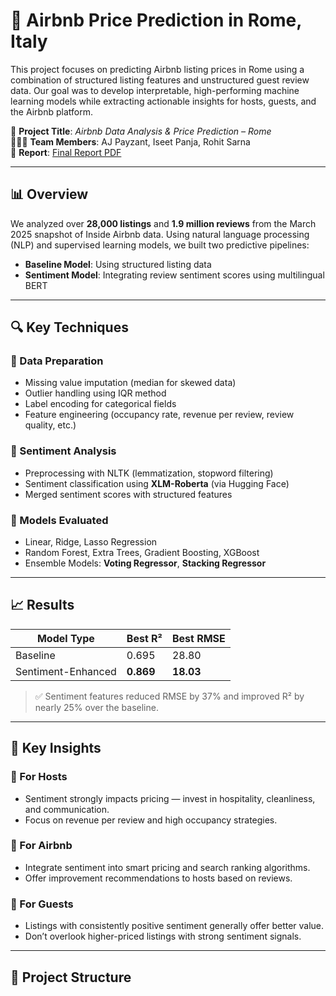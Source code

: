 # 🏡 Airbnb Price Prediction in Rome, Italy

This project focuses on predicting Airbnb listing prices in Rome using a combination of structured listing features and unstructured guest review data. Our goal was to develop interpretable, high-performing machine learning models while extracting actionable insights for hosts, guests, and the Airbnb platform.

📍 **Project Title**: *Airbnb Data Analysis & Price Prediction – Rome*  
🧑‍🤝‍🧑 **Team Members**: AJ Payzant, Iseet Panja, Rohit Sarna  
📄 **Report**: [Final Report PDF](./Group_5_Final_Report.pdf)

---

## 📊 Overview

We analyzed over **28,000 listings** and **1.9 million reviews** from the March 2025 snapshot of Inside Airbnb data. Using natural language processing (NLP) and supervised learning models, we built two predictive pipelines:

- **Baseline Model**: Using structured listing data
- **Sentiment Model**: Integrating review sentiment scores using multilingual BERT

---

## 🔍 Key Techniques

### 🔧 Data Preparation
- Missing value imputation (median for skewed data)
- Outlier handling using IQR method
- Label encoding for categorical fields
- Feature engineering (occupancy rate, revenue per review, review quality, etc.)

### 💬 Sentiment Analysis
- Preprocessing with NLTK (lemmatization, stopword filtering)
- Sentiment classification using **XLM-Roberta** (via Hugging Face)
- Merged sentiment scores with structured features

### 🤖 Models Evaluated
- Linear, Ridge, Lasso Regression
- Random Forest, Extra Trees, Gradient Boosting, XGBoost
- Ensemble Models: **Voting Regressor**, **Stacking Regressor**

---

## 📈 Results

| Model Type     | Best R² | Best RMSE |
|----------------|---------|-----------|
| Baseline       | 0.695   | 28.80     |
| Sentiment-Enhanced | **0.869**   | **18.03**     |

> ✅ Sentiment features reduced RMSE by 37% and improved R² by nearly 25% over the baseline.

---

## 🧠 Key Insights

### 📌 For Hosts
- Sentiment strongly impacts pricing — invest in hospitality, cleanliness, and communication.
- Focus on revenue per review and high occupancy strategies.

### 📌 For Airbnb
- Integrate sentiment into smart pricing and search ranking algorithms.
- Offer improvement recommendations to hosts based on reviews.

### 📌 For Guests
- Listings with consistently positive sentiment generally offer better value.
- Don’t overlook higher-priced listings with strong sentiment signals.

---

## 📁 Project Structure
